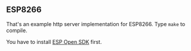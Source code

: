 ## ESP8266

That's an example http server implementation for ESP8266. Type `make` to compile.

You have to install [ESP Open SDK](https://github.com/pfalcon/esp-open-sdk) first.
